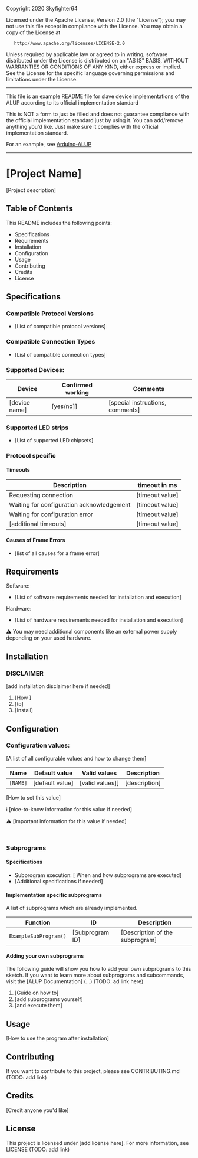 
Copyright 2020 Skyfighter64

   Licensed under the Apache License, Version 2.0 (the "License");
   you may not use this file except in compliance with the License.
   You may obtain a copy of the License at

       http://www.apache.org/licenses/LICENSE-2.0

   Unless required by applicable law or agreed to in writing, software
   distributed under the License is distributed on an "AS IS" BASIS,
   WITHOUT WARRANTIES OR CONDITIONS OF ANY KIND, either express or implied.
   See the License for the specific language governing permissions and
   limitations under the License.


--------------------------------------------------------------------------

This file is an example README file for slave device implementations of the ALUP according to its official implementation standard

This is NOT a form to just be filled and does not guarantee compliance with the official implementation standard just by using it. You can
add/remove anything you'd like. Just make sure it complies with the official implementation standard.

For an example, see [Arduino-ALUP](https://github.com/Skyfighter64/Arduino-ALUP/blob/master/README.md)

--------------------------

# [Project Name]

[Project description]

## Table of Contents

This README includes the following points:

* Specifications
* Requirements
* Installation
* Configuration
* Usage
* Contributing
* Credits
* License


## Specifications

### Compatible Protocol Versions
  * [List of compatible protocol versions]

### Compatible Connection Types
  * [List of compatible connection types]


### Supported Devices:


Device | Confirmed working | Comments
--------------- | ----------------- | --------------------
[device name]      | [yes/no]] |  [special instructions, comments]



### Supported LED strips

 * [List of supported LED chipsets]


### Protocol specific

#### Timeouts

Description| timeout in ms
--- | ---
Requesting connection | [timeout value]
Waiting for configuration acknowledgement | [timeout value]
Waiting for configuration error | [timeout value]
[additional timeouts] | [timeout value]


#### Causes of Frame Errors

 * [list of all causes for a frame error]

## Requirements
Software:
* [List of software requirements needed for installation and execution]


Hardware:
* [List of hardware requirements needed for installation and execution]

:warning: You may need additional components like an external power supply depending on your used hardware.




## Installation


### DISCLAIMER

[add installation disclaimer here if needed]


1. [How ]
2. [to]
3. [Install]

## Configuration




### Configuration values:

[A list of all configurable values and how to change them]


Name | Default value | Valid values | Description
--- | --- | --- | ---
`[NAME]` | [default value] | [valid values]]| [description]

[How to set this value]

:information_source: [nice-to-know information for this value if needed]

:warning: [important information for this value if needed]

<br/>


### Subprograms

#### Specifications

* Subprogram execution: [ When and how subprograms are executed]
* [Additional specifications if needed]


#### Implementation specific subprograms

A list of subprograms which are already implemented.

Function | ID | Description
--- | --- | ---
`ExampleSubProgram()` | [Subprogram ID] | [Description of the subprogram]


#### Adding your own subprograms

The following guide will show you how to add your own subprograms to this sketch. If you want to learn more about subprograms and subcommands, visit the [ALUP Documentation] (...) (TODO: ad link here)

1. [Guide on how to]
2. [add subprograms yourself]
3. [and execute them]


## Usage

[How to use the program after installation]


## Contributing

If you want to contribute to this project, please see CONTRIBUTING.md (TODO: add link)


## Credits

[Credit anyone you'd like]

## License

This project is licensed under [add license here]. For more information, see LICENSE (TODO: add link)
